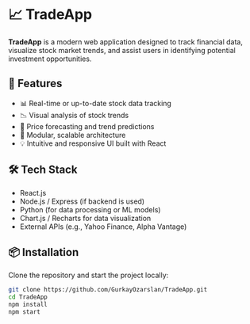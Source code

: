 # 📈 TradeApp

**TradeApp** is a modern web application designed to track financial data, visualize stock market trends, and assist users in identifying potential investment opportunities.

## 🚀 Features

- 📊 Real-time or up-to-date stock data tracking  
- 📉 Visual analysis of stock trends  
- 🔮 Price forecasting and trend predictions  
- 🧩 Modular, scalable architecture  
- 💡 Intuitive and responsive UI built with React

## 🛠️ Tech Stack

- React.js  
- Node.js / Express (if backend is used)  
- Python (for data processing or ML models)  
- Chart.js / Recharts for data visualization  
- External APIs (e.g., Yahoo Finance, Alpha Vantage)

## 📦 Installation

Clone the repository and start the project locally:

```bash
git clone https://github.com/GurkayOzarslan/TradeApp.git
cd TradeApp
npm install
npm start
